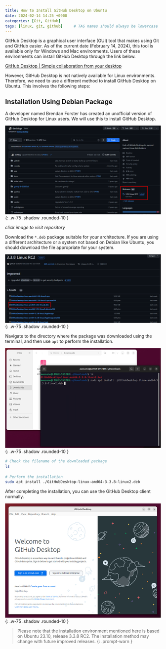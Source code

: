 ```yaml
---
title: How to Install GitHub Desktop on Ubuntu
date: 2024-02-14 14:25 +0900
categories: [Git, GitHub]
tags: [linux, git, github]     # TAG names should always be lowercase
---
```


GitHub Desktop is a graphical user interface (GUI) tool that makes using Git and GitHub easier. As of the current date (February 14, 2024), this tool is available only for Windows and Mac environments. Users of these environments can install GitHub Desktop through the link below.

[GitHub Desktop | Simple collaboration from your desktop](https://desktop.github.com/)

However, GitHub Desktop is not natively available for Linux environments. Therefore, we need to use a different method to install GitHub Desktop on Ubuntu. This involves the following steps:


## Installation Using Debian Package

A developer named Brendan Forster has created an unofficial version of GitHub Desktop for Linux users. We will use this to install GitHub Desktop.

![Repository](assets/post/git/3.png) {: .w-75 .shadow .rounded-10 }

_click image to visit repository_

Download the `*.deb` package suitable for your architecture. If you are using a different architecture or a system not based on Debian like Ubuntu, you should download the file appropriate for your system.

![Package](assets/post/git/4.png) {: .w-75 .shadow .rounded-10 }

Navigate to the directory where the package was downloaded using the terminal, and then use `apt` to perform the installation.

![Install](assets/post/git/5.PNG) {: .w-75 .shadow .rounded-10 }

```bash
# Check the filename of the downloaded package
ls

# Perform the installation
sudo apt install ./GitHubDesktop-linux-amd64-3.3.8-linux2.deb 
```
After completing the installation, you can use the GitHub Desktop client normally.

![Run](assets/post/git/6.PNG) {: .w-75 .shadow .rounded-10 }

> Please note that the installation environment mentioned here is based on Ubuntu 23.10, release 3.3.8 RC2. The installation method may change with future improved releases.
{: .prompt-warn }
